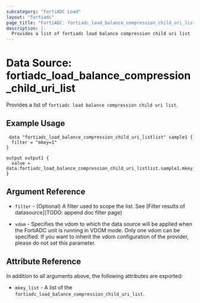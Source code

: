 ```yaml
---
subcategory: "FortiADC Load"
layout: "fortiadc"
page_title: "FortiADC: fortiadc_load_balance_compression_child_uri_list"
description: |-
  Provides a list of fortiadc load balance compression child uri list
---
```


# Data Source: fortiadc_load_balance_compression_child_uri_list
Provides a list of `fortiadc load balance compression child uri list`.

## Example Usage

```hcl
 data "fortiadc_load_balance_compression_child_uri_listlist" sample1 {
  filter = "mkey=1"
}

output output1 {
  value = data.fortiadc_load_balance_compression_child_uri_listlist.sample1.mkey_list
}
```

## Argument Reference

* `filter` - (Optional) A filter used to scope the list. See [Filter results of datasource](TODO: append doc filter page)

* `vdom` - Specifies the vdom to which the data source will be applied when the FortiADC unit is running in VDOM mode. Only one vdom can be specified. If you want to inherit the vdom configuration of the provider, please do not set this parameter.

## Attribute Reference

In addition to all arguments above, the following attributes are exported:

* `mkey_list` -  A list of the `fortiadc_load_balance_compression_child_uri_list`.

